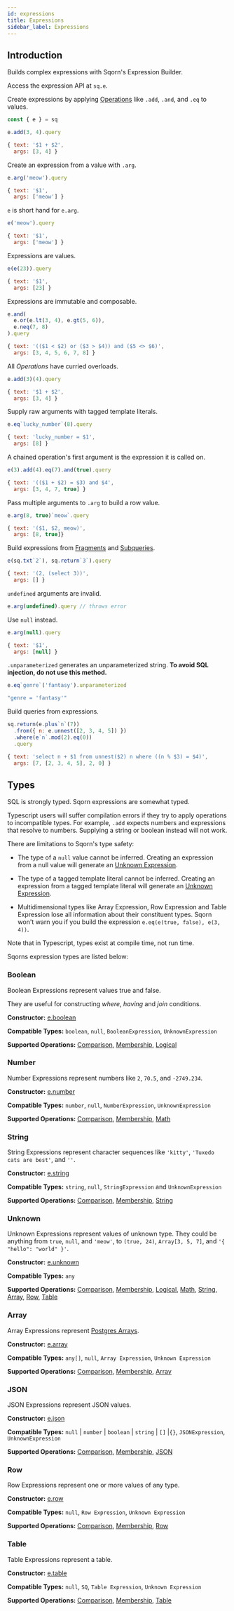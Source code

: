 ```yaml
---
id: expressions
title: Expressions
sidebar_label: Expressions
---
```


## Introduction

Builds complex expressions with Sqorn's Expression Builder.

Access the expression API at `sq.e`.

Create expressions by applying [Operations](operations) like `.add`, `.and`, and `.eq` to values.

```js
const { e } = sq

e.add(3, 4).query

{ text: '$1 + $2',
  args: [3, 4] }
```

Create an expression from a value with `.arg`.

```js
e.arg('meow').query

{ text: '$1',
  args: ['meow'] }
```

`e` is short hand for `e.arg`.

```js
e('meow').query

{ text: '$1',
  args: ['meow'] }
```

Expressions are values.

```js
e(e(23)).query

{ text: '$1',
  args: [23] }
```

Expressions are immutable and composable.

```js
e.and(
  e.or(e.lt(3, 4), e.gt(5, 6)),
  e.neq(7, 8)
).query

{ text: '(($1 < $2) or ($3 > $4)) and ($5 <> $6)',
  args: [3, 4, 5, 6, 7, 8] }
```

All *Operations* have curried overloads.

```js
e.add(3)(4).query

{ text: '$1 + $2',
  args: [3, 4] }
```

Supply raw arguments with tagged template literals.

```js
e.eq`lucky_number`(8).query

{ text: 'lucky_number = $1',
  args: [8] }
```

A chained operation's first argument is the expression it is called on.

```js
e(3).add(4).eq(7).and(true).query

{ text: '(($1 + $2) = $3) and $4',
  args: [3, 4, 7, true] }
```

Pass multiple arguments to `.arg` to build a row value.

```js
e.arg(8, true)`meow`.query

{ text: '($1, $2, meow)',
  args: [8, true]}
```

Build expressions from [Fragments](manual-queries.html#fragments) and [Subqueries](manual-queries.html#subqueries).

```js
e(sq.txt`2`), sq.return`3`).query

{ text: '(2, (select 3))',
  args: [] }
```

`undefined` arguments are invalid.

```js
e.arg(undefined).query // throws error
```

Use `null` instead.

```js
e.arg(null).query

{ text: '$1',
  args: [null] }
```

`.unparameterized` generates an unparameterized string. **To avoid SQL injection, do not use this method.**

```js
e.eq`genre`('fantasy').unparameterized

"genre = 'fantasy'"
```

Build queries from expressions.

```js
sq.return(e.plus`n`(7))
  .from({ n: e.unnest([2, 3, 4, 5]) })
  .where(e`n`.mod(2).eq(0))
  .query

{ text: 'select n + $1 from unnest($2) n where ((n % $3) = $4)',
  args: [7, [2, 3, 4, 5], 2, 0] }
```

## Types

SQL is strongly typed. Sqorn expressions are somewhat typed.

Typescript users will suffer compilation errors if they try to apply operations to incompatible types. For example, `.add` expects numbers and expressions that resolve to numbers. Supplying a string or boolean instead will not work.

There are limitations to Sqorn's type safety:

* The type of a `null` value cannot be inferred. Creating an expression from a null value will generate an [Unknown Expression](#unknown).

* The type of a tagged template literal cannot be inferred. Creating an expression from a tagged template literal will generate an [Unknown Expression](#unknown).

* Multidimensional types like Array Expression, Row Expression and Table Expression lose all information about their constituent types. Sqorn won't warn you if you build the expression `e.eq(e(true, false), e(3, 4))`.

Note that in Typescript, types exist at compile time, not run time.

Sqorns expression types are listed below:

### Boolean

Boolean Expressions represent values true and false.

They are useful for constructing *where*, *having* and *join* conditions.

**Constructor:** [e.boolean](operations/#boolean)

**Compatible Types:** `boolean`, `null`, `BooleanExpression`, `UnknownExpression`

**Supported Operations:** [Comparison](#comparison), [Membership](#membership), [Logical](#logical)

### Number

Number Expressions represent numbers like `2`, `70.5`, and `-2749.234`.

**Constructor:** [e.number](operations/#number)

**Compatible Types:** `number`, `null`, `NumberExpression`, `UnknownExpression`

**Supported Operations:** [Comparison](#comparison), [Membership](#membership), [Math](#math)

### String

String Expressions represent character sequences like `'kitty'`, `'Tuxedo cats are best'`, and `''`.

**Constructor:** [e.string](operations/#string)

**Compatible Types:** `string`, `null`, `StringExpression` and `UnknownExpression`

**Supported Operations:** [Comparison](#comparison), [Membership](#membership), [String](#string)

### Unknown

Unknown Expressions represent values of unknown type. They could be anything from `true`, `null`, and `'meow'`, to `(true, 24)`, `Array[3, 5, 7]`, and `'{ "hello": "world" }'`.

**Constructor:** [e.unknown](operations/#unknown)

**Compatible Types:** `any`

**Supported Operations:** [Comparison](#comparison), [Membership](#membership), [Logical](#logical), [Math](#math), [String](#string), [Array](#array), [Row](#row), [Table](#table)

### Array

Array Expressions represent [Postgres Arrays](https://www.postgresql.org/docs/current/arrays.html).

**Constructor:** [e.array](operations/#array)

**Compatible Types:** `any[]`, `null`, `Array Expression`, `Unknown Expression` 

**Supported Operations:** [Comparison](#comparison), [Membership](#membership), [Array](#array)

### JSON

JSON Expressions represent JSON values.

**Constructor:** [e.json](operations/#json)

**Compatible Types:** `null` | `number` | `boolean` | `string` | `[]` |`{}`, `JSONExpression`, `UnknownExpression`

**Supported Operations:** [Comparison](#comparison), [Membership](#membership), [JSON](#json)

### Row

Row Expressions represent one or more values of any type.

**Constructor:** [e.row](operations/#row)

**Compatible Types:** `null`, `Row Expression`, `Unknown Expression`

**Supported Operations:** [Comparison](#comparison), [Membership](#membership), [Row](#row)

### Table

Table Expressions represent a table.

**Constructor:** [e.table](operations/#table)

**Compatible Types:** `null`, `SQ`, `Table Expression`, `Unknown Expression`

**Supported Operations:** [Comparison](#comparison), [Membership](#membership), [Table](#table)
